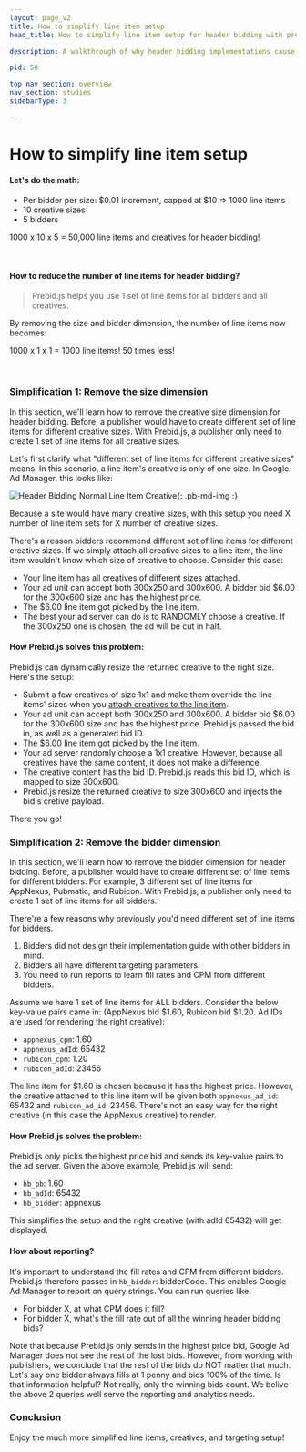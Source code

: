 ```yaml
---
layout: page_v2
title: How to simplify line item setup
head_title: How to simplify line item setup for header bidding with prebid.js

description: A walkthrough of why header bidding implementations cause latency. An overview of how to use prebid.js to reduce it.

pid: 50

top_nav_section: overview
nav_section: studies
sidebarType: 3

---
```




# How to simplify line item setup

#### Let's do the math:

* Per bidder per size: $0.01 increment, capped at $10 => 1000 line items
* 10 creative sizes
* 5 bidders

1000 x 10 x 5 = 50,000 line items and creatives for header bidding!

<br>

#### How to reduce the number of line items for header bidding?

> Prebid.js helps you use 1 set of line items for all bidders and all creatives.

By removing the size and bidder dimension, the number of line items now becomes:

1000 x 1 x 1 = 1000 line items! 50 times less!

<br>

### Simplification 1: Remove the size dimension

In this section, we'll learn how to remove the creative size dimension for header bidding. Before, a publisher would have to create different set of line items for different creative sizes. With Prebid.js, a publisher only need to create 1 set of line items for all creative sizes.

Let's first clarify what "different set of line items for different creative sizes" means. In this scenario, a line item's creative is only of one size. In Google Ad Manager, this looks like:

![Header Bidding Normal Line Item Creative](/assets/images/blog/line-item-creative.png){: .pb-md-img :}


Because a site would have many creative sizes, with this setup you need X number of line item sets for X number of creative sizes.

There's a reason bidders recommend different set of line items for different creative sizes. If we simply attach all creative sizes to a line item, the line item wouldn't know which size of creative to choose. Consider this case:

* Your line item has all creatives of different sizes attached. 
* Your ad unit can accept both 300x250 and 300x600. A bidder bid $6.00 for the 300x600 size and has the highest price.
* The $6.00 line item got picked by the line item. 
* The best your ad server can do is to RANDOMLY choose a creative. If the 300x250 one is chosen, the ad will be cut in half.

#### How Prebid.js solves this problem:

Prebid.js can dynamically resize the returned creative to the right size. Here's the setup:

* Submit a few creatives of size 1x1 and make them override the line items' sizes when you [attach creatives to the line item](/adops/step-by-step.html#step-3-attach-the-creative-to-the-line-item).
* Your ad unit can accept both 300x250 and 300x600. A bidder bid $6.00 for the 300x600 size and has the highest price. Prebid.js passed the bid in, as well as a generated bid ID. 
* The $6.00 line item got picked by the line item. 
* Your ad server randomly choose a 1x1 creative. However, because all creatives have the same content, it does not make a difference.
* The creative content has the bid ID. Prebid.js reads this bid ID, which is mapped to size 300x600. 
* Prebid.js resize the returned creative to size 300x600 and injects the bid's cretive payload.

There you go!


### Simplification 2: Remove the bidder dimension

In this section, we'll learn how to remove the bidder dimension for header bidding. Before, a publisher would have to create different set of line items for different bidders. For example, 3 different set of line items for AppNexus, Pubmatic, and Rubicon. With Prebid.js, a publisher only need to create 1 set of line items for all bidders.

There're a few reasons why previously you'd need different set of line items for bidders.

1. Bidders did not design their implementation guide with other bidders in mind.
2. Bidders all have different targeting parameters.
3. You need to run reports to learn fill rates and CPM from different bidders. 

Assume we have 1 set of line items for ALL bidders. Consider the below key-value pairs came in: (AppNexus bid $1.60, Rubicon bid $1.20. Ad IDs are used for rendering the right creative):

* `appnexus_cpm`: 1.60
* `appnexus_adId`: 65432
* `rubicon_cpm`: 1.20
* `rubicon_adId`: 23456

The line item for $1.60 is chosen because it has the highest price. However, the creative attached to this line item will be given both `appnexus_ad_id`: 65432 and `rubicon_ad_id`: 23456. There's not an easy way for the right creative (in this case the AppNexus creative) to render.

<a name="pbjs-sends-highest-price-only"></a>

#### How Prebid.js solves the problem:

Prebid.js only picks the highest price bid and sends its key-value pairs to the ad server. Given the above example, Prebid.js will send:

* `hb_pb`: 1.60
* `hb_adId`: 65432
* `hb_bidder`: appnexus

This simplifies the setup and the right creative (with adId 65432) will get displayed. 

#### How about reporting?

It's important to understand the fill rates and CPM from different bidders. Prebid.js therefore passes in `hb_bidder`: bidderCode. This enables Google Ad Manager to report on query strings.  You can run queries like:

* For bidder X, at what CPM does it fill?
* For bidder X, what's the fill rate out of all the winning header bidding bids?

Note that because Prebid.js only sends in the highest price bid, Google Ad Manager does not see the rest of the lost bids. However, from working with publishers, we conclude that the rest of the bids do NOT matter that much. Let's say one bidder always fills at 1 penny and bids 100% of the time. Is that information helpful? Not really, only the winning bids count. We belive the above 2 queries well serve the reporting and analytics needs. 

### Conclusion

Enjoy the much more simplified line items, creatives, and targeting setup!


